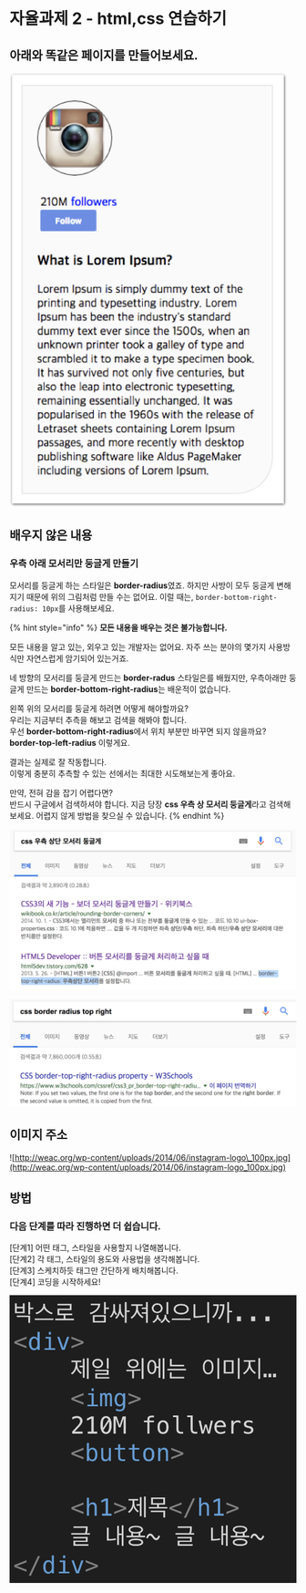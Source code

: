# 자율과제 2 - html,css 연습하기

## 아래와 똑같은 페이지를 만들어보세요.

![](../../.gitbook/assets/image%20%28116%29.png)

## 배우지 않은 내용

### 우측 아래 모서리만 둥글게 만들기

모서리를 둥글게 하는 스타일은 **border-radius**였죠. 하지만 사방이 모두 둥글게 변해지기 때문에 위의 그림처럼 만들 수는 없어요. 이럴 때는, `border-bottom-right-radius: 10px`를 사용해보세요.

{% hint style="info" %}
**모든 내용을 배우는 것은 불가능합니다.**

모든 내용을 알고 있는, 외우고 있는 개발자는 없어요. 자주 쓰는 분야의 몇가지 사용방식만 자연스럽게 암기되어 있는거죠.

네 방향의 모서리를 둥글게 만드는 **border-radus** 스타일은를 배웠지만, 우측아래만 둥글게 만드는 **border-bottom-right-radius**는 배운적이 없습니다.

왼쪽 위의 모서리를 둥글게 하려면 어떻게 해야할까요?  
우리는 지금부터 추측을 해보고 검색을 해봐야 합니다.  
우선 **border-bottom-right-radius**에서 위치 부분만 바꾸면 되지 않을까요?  
**border-top-left-radius** 이렇게요.

결과는 실제로 잘 작동합니다.  
이렇게 충분히 추측할 수 있는 선에서는 최대한 시도해보는게 좋아요.

만약, 전혀 감을 잡기 어렵다면?  
반드시 구글에서 검색하셔야 합니다. 지금 당장 **css 우측 상 모서리 둥글게**라고 검색해보세요. 어렵지 않게 방법을 찾으실 수 있습니다.
{% endhint %}

![&#xB450;&#xBC88;&#xC9F8; &#xAC80;&#xC0C9;&#xACB0;&#xACFC;&#xC5D0; &#xBC14;&#xB85C; &#xD45C;&#xC2DC;&#xB418;&#xB294; &#xBC29;&#xBC95;](../../.gitbook/assets/image%20%2892%29.png)

![\(&#xCD94;&#xCC9C;\) &#xC601;&#xBB38;&#xAC80;&#xC0C9;&#xC2DC; &#xBCF4;&#xB2E4; &#xC815;&#xD655;&#xD558;&#xACE0; &#xB9CE;&#xC740; &#xC790;&#xB8CC;&#xB97C; &#xD655;&#xC778;&#xD560; &#xC218; &#xC788;&#xC2B5;&#xB2C8;&#xB2E4;.](../../.gitbook/assets/image%20%28105%29.png)

## 이미지 주소

![http://weac.org/wp-content/uploads/2014/06/instagram-logo\_100px.jpg](http://weac.org/wp-content/uploads/2014/06/instagram-logo_100px.jpg)

## 방법

### **다음** **단계를** **따라** **진행하면** **더** **쉽습니다.**

\[단계1\] 어떤 태그, 스타일을 사용할지 나열해봅니다.  
\[단계2\] 각 태그, 스타일의 용도와 사용법을 생각해봅니다.  
\[단계3\] 스케치하듯 태그만 간단하게 배치해봅니다.  
\[단계4\] 코딩을 시작하세요!

![&#xC544;&#xAE4C;&#xCC98;&#xB7FC; &#xC2A4;&#xCF00;&#xCE58;&#xD558;&#xB4EF; &#xAD6C;&#xC870;&#xBD80;&#xD130; &#xC9DC;&#xBCF4;&#xAE30;](../../.gitbook/assets/image%20%28121%29.png)



